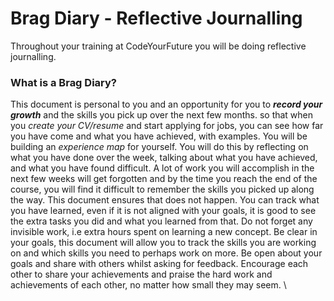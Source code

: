 # Brag Diary - Reflective Journalling

Throughout your training at CodeYourFuture you will be doing reflective journalling. 

### What is a Brag Diary?

This document is personal to you and an opportunity for you to _**record your growth**_ and the skills you pick up over the next few months.  so that when you _create your CV/resume_ and start applying for jobs, you can see how far you have come and what you have achieved, with examples.   You will be building an _experience map_ for yourself. You will do this by reflecting on what you have done over the week, talking about what you have achieved, and what you have found difficult. A lot of work you will accomplish in the next few weeks will get forgotten and by the time you reach the end of the course, you will find it difficult to remember the skills you picked up along the way. This document ensures that does not happen. You can track what you have learned, even if it is not aligned with your goals, it is good to see the extra tasks you did and what you learned from that. Do not forget any invisible work, i.e extra hours spent on learning a new concept.   Be clear in your goals, this document will allow you to track the skills you are working on and which skills you need to perhaps work on more. Be open about your goals and share with others whilst asking for feedback. Encourage each other to share your achievements and praise the hard work and achievements of each other, no matter how small they may seem. \


